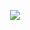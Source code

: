 <p align="center">
  <img src="https://user-images.githubusercontent.com/32686981/76711158-c248ad00-670d-11ea-9e2c-349635c9a6d9.png">
</p>
